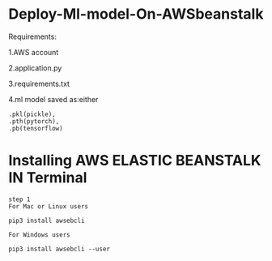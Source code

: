 # Deploy-Ml-model-On-AWSbeanstalk

Requirements:

1.AWS account

2.application.py

3.requirements.txt

4.ml model saved as:either 
```
.pkl(pickle),
.pth(pytorch),
.pb(tensorflow) 
```
# Installing AWS ELASTIC BEANSTALK IN Terminal
 ```
 step 1 
 For Mac or Linux users
 
 pip3 install awsebcli  
 
 For Windows users
 
 pip3 install awsebcli --user
 
 
